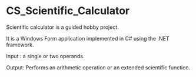 # CS_Scientific_Calculator
Scientific calculator is a guided hobby project.

It is a Windows Form application implemented in C# using the .NET framework.

Input : a single or two operands.

Output: Performs an arithmetic  operation or an extended scientific function.

